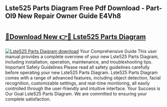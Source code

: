 ## Lste525 Parts Diagram Free Pdf Download - Part-Ol9 New Repair Owner Guide E4Vh8

# <h2><a href="http://dfhihv.blite.top/?on=Lste525+Parts+Diagram">🔗Download New 👉🔴 Lste525 Parts Diagram</a></h2>

[![Lste525 Parts Diagram download](https://i.imgur.com/lujVjoI.png)](http://dfhihv.blite.top/?on=Lste525+Parts+Diagram)
Your Comprehensive Guide This user manual provides a complete overview of your new Lste525 Parts Diagram, including installation, operation, maintenance, and troubleshooting tips. Important Safety Guidelines Please read all safety guidelines carefully before operating your new Lste525 Parts Diagram. Lste525 Parts Diagram comes with a range of advanced features, including object detection, facial recognition, customizable settings, and real-time monitoring, all easily controlled through the user-friendly and intuitive interface. Your Success is Our Goal Lste525 Parts Diagram. We are committed to ensuring your complete satisfaction.
